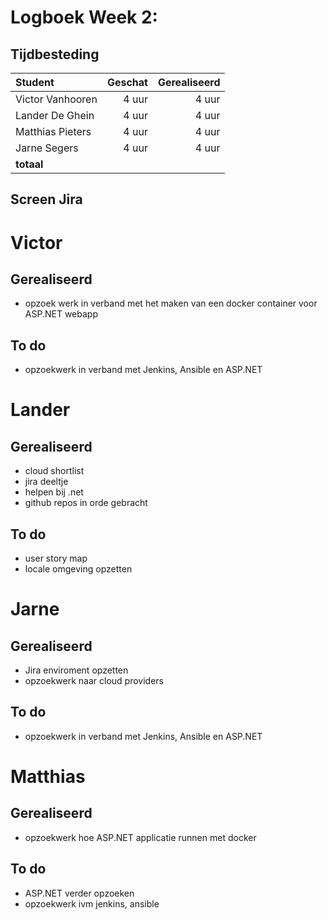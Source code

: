 # Logboek Week 2:

## Tijdbesteding

| Student          | Geschat | Gerealiseerd |
| :--------------- | ------: | -----------: |
| Victor Vanhooren |   4 uur |        4 uur |
| Lander De Ghein  |   4 uur |        4 uur |
| Matthias Pieters |   4 uur |        4 uur |
| Jarne Segers     |   4 uur |        4 uur |
| **totaal**       |         |              |

## Screen Jira

# Victor

## Gerealiseerd

- opzoek werk in verband met het maken van een docker container voor ASP.NET webapp

## To do

- opzoekwerk in verband met Jenkins, Ansible en ASP.NET

# Lander

## Gerealiseerd

- cloud shortlist
- jira deeltje
- helpen bij .net
- github repos in orde gebracht

## To do

- user story map
- locale omgeving opzetten

# Jarne

## Gerealiseerd

- Jira enviroment opzetten
- opzoekwerk naar cloud providers

## To do

- opzoekwerk in verband met Jenkins, Ansible en ASP.NET

# Matthias

## Gerealiseerd

- opzoekwerk hoe ASP.NET applicatie runnen met docker

## To do

- ASP.NET verder opzoeken
- opzoekwerk ivm jenkins, ansible
